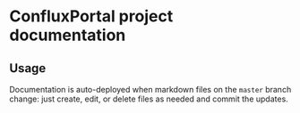 # ConfluxPortal project documentation

## Usage

Documentation is auto-deployed when markdown files on the `master` branch
change: just create, edit, or delete files as needed and commit the updates. 
